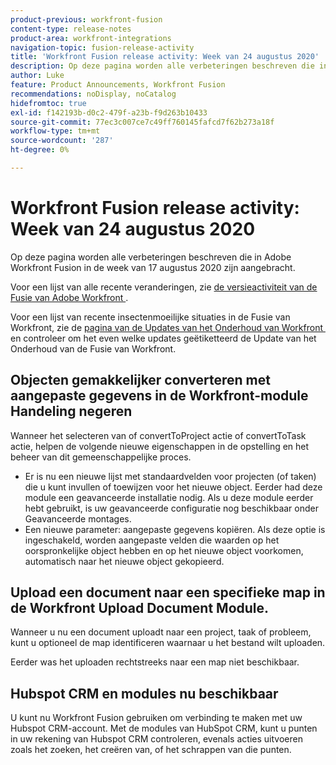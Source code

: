 ```yaml
---
product-previous: workfront-fusion
content-type: release-notes
product-area: workfront-integrations
navigation-topic: fusion-release-activity
title: 'Workfront Fusion release activity: Week van 24 augustus 2020'
description: Op deze pagina worden alle verbeteringen beschreven die in Adobe Workfront Fusion in de week van 17 augustus 2020 zijn aangebracht.
author: Luke
feature: Product Announcements, Workfront Fusion
recommendations: noDisplay, noCatalog
hidefromtoc: true
exl-id: f142193b-d0c2-479f-a23b-f9d263b10433
source-git-commit: 77ec3c007ce7c49ff760145fafcd7f62b273a18f
workflow-type: tm+mt
source-wordcount: '287'
ht-degree: 0%

---
```


# Workfront Fusion release activity: Week van 24 augustus 2020

Op deze pagina worden alle verbeteringen beschreven die in Adobe Workfront Fusion in de week van 17 augustus 2020 zijn aangebracht.

Voor een lijst van alle recente veranderingen, zie [&#x200B; de versieactiviteit van de Fusie van Adobe Workfront &#x200B;](/help/workfront-fusion/fusion-product-releases/fusion-release-activity.md).

Voor een lijst van recente insectenmoeilijke situaties in de Fusie van Workfront, zie de [&#x200B; pagina van de Updates van het Onderhoud van Workfront &#x200B;](https://experienceleague.adobe.com/docs/workfront-known-issues/releases/current-updates.html?lang=nl-NL) en controleer om het even welke updates geëtiketteerd de Update van het Onderhoud van de Fusie van Workfront.

## Objecten gemakkelijker converteren met aangepaste gegevens in de Workfront-module Handeling negeren

Wanneer het selecteren van of convertToProject actie of convertToTask actie, helpen de volgende nieuwe eigenschappen in de opstelling en het beheer van dit gemeenschappelijke proces.

* Er is nu een nieuwe lijst met standaardvelden voor projecten (of taken) die u kunt invullen of toewijzen voor het nieuwe object. Eerder had deze module een geavanceerde installatie nodig. Als u deze module eerder hebt gebruikt, is uw geavanceerde configuratie nog beschikbaar onder Geavanceerde montages.
* Een nieuwe parameter: aangepaste gegevens kopiëren. Als deze optie is ingeschakeld, worden aangepaste velden die waarden op het oorspronkelijke object hebben en op het nieuwe object voorkomen, automatisch naar het nieuwe object gekopieerd.

## Upload een document naar een specifieke map in de Workfront Upload Document Module.

Wanneer u nu een document uploadt naar een project, taak of probleem, kunt u optioneel de map identificeren waarnaar u het bestand wilt uploaden.

Eerder was het uploaden rechtstreeks naar een map niet beschikbaar.


## Hubspot CRM en modules nu beschikbaar

U kunt nu Workfront Fusion gebruiken om verbinding te maken met uw Hubspot CRM-account. Met de modules van HubSpot CRM, kunt u punten in uw rekening van Hubspot CRM controleren, evenals acties uitvoeren zoals het zoeken, het creëren van, of het schrappen van die punten.
